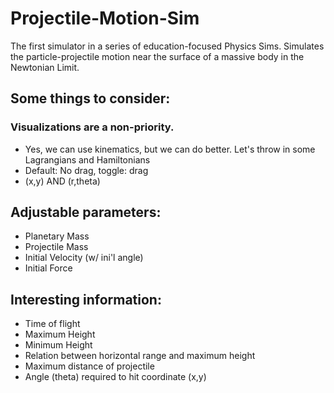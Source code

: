 # Projectile-Motion-Sim
The first simulator in a series of education-focused Physics Sims. Simulates the particle-projectile motion near the surface of a massive body in the Newtonian Limit. 


## Some things to consider:
### Visualizations are a non-priority.
* Yes, we can use kinematics, but we can do better. Let's throw in some Lagrangians and Hamiltonians
* Default: No drag, toggle: drag
* (x,y) AND (r,theta)

## Adjustable parameters:
*  Planetary Mass
*  Projectile Mass
*  Initial Velocity (w/ ini'l angle)
*  Initial Force

## Interesting information:
*  Time of flight
*  Maximum Height
*  Minimum Height
*  Relation between horizontal range and maximum height
*  Maximum distance of projectile
*  Angle (theta)  required to hit coordinate (x,y)
